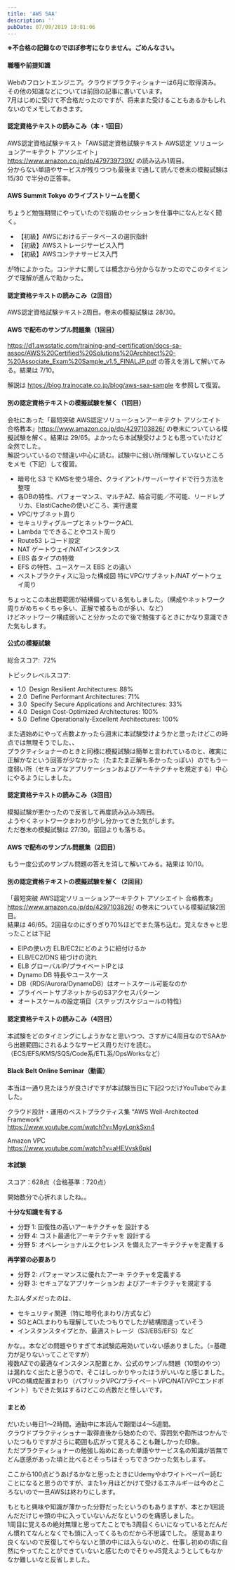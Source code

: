 ```yaml
---
title: 'AWS SAA'
description: ''
pubDate: 07/09/2019 10:01:06
---
```


<p><strong>※不合格の記録なのでほぼ参考になりません。ごめんなさい。</strong></p>

<h4>職種や前提知識</h4>

<p>Webのフロントエンジニア。クラウドプラクティショナーは6月に取得済み。<br/>
その他の知識などについては前回の記事に書いています。<br/>
7月はじめに受けて不合格だったのですが、将来また受けることもあるかもしれないのでメモしておきます。</p>

<h4>認定資格テキストの読みこみ（本・1回目）</h4>

<p>AWS認定資格試験テキスト「AWS認定資格試験テキスト AWS認定 ソリューションアーキテクト アソシエイト」 <a href="https://www.amazon.co.jp/dp/479739739X/">https://www.amazon.co.jp/dp/479739739X/</a> の読み込み1周目。<br/>
分からない単語やサービスが残りつつも最後まで通して読んで巻末の模擬試験は 15/30 で半分の正答率。</p>

<h4>AWS Summit Tokyo のライブストリームを聞く</h4>

<p>ちょうど勉強期間にやっていたので初級のセッションを仕事中になんとなく聞く。</p>

<ul>
<li>【初級】AWSにおけるデータベースの選択指針</li>
<li>【初級】AWSストレージサービス入門</li>
<li>【初級】AWSコンテナサービス入門</li>
</ul>

<p>が特によかった。コンテナに関しては概念から分からなかったのでこのタイミングで理解が進んで助かった。</p>

<h4>認定資格テキストの読みこみ（2回目）</h4>

<p>AWS認定資格試験テキスト2周目。巻末の模擬試験は 28/30。</p>

<h4>AWS で配布のサンプル問題集（1回目）</h4>

<p><a href="https://d1.awsstatic.com/training-and-certification/docs-sa-assoc/AWS%20Certified%20Solutions%20Architect%20-%20Associate_Exam%20Sample_v1.5_FINALJP.pdf">https://d1.awsstatic.com/training-and-certification/docs-sa-assoc/AWS%20Certified%20Solutions%20Architect%20-%20Associate_Exam%20Sample_v1.5_FINALJP.pdf</a> の答えを消して解いてみる。結果は 7/10。</p>

<p>解説は <a href="https://blog.trainocate.co.jp/blog/aws-saa-sample">https://blog.trainocate.co.jp/blog/aws-saa-sample</a> を参照して復習。</p>

<h4>別の認定資格テキストの模擬試験を解く（1回目）</h4>

<p>会社にあった「最短突破 AWS認定ソリューションアーキテクト アソシエイト 合格教本」<a href="https://www.amazon.co.jp/dp/4297103826/">https://www.amazon.co.jp/dp/4297103826/</a> の巻末についている模擬試験を解く。結果は 29/65。よかったら本試験受けようとも思っていたけど全然でした。<br/>
解説ついているので間違い中心に読む。試験中に弱い所/理解していないところをメモ（下記）して復習。</p>

<ul>
<li>暗号化 S3 で KMSを使う場合、クライアント/サーバーサイドで行う方法を整理</li>
<li>各DBの特性、パフォーマンス、マルチAZ、結合可能／不可能、リードレプリカ、ElastiCacheの使いどころ、実行速度</li>
<li>VPC/サブネット周り</li>
<li>セキュリティグループとネットワークACL</li>
<li>Lambda でできることやコスト周り</li>
<li>Route53 レコード設定</li>
<li>NAT ゲートウェイ/NATインスタンス</li>
<li>EBS 各タイプの特徴</li>
<li>EFS の特性、ユースケース EBS との違い</li>
<li>ベストプラクティスに沿った構成図 特にVPC/サブネット/NAT ゲートウェイ周り</li>
</ul>

<p>ちょっとこの本出題範囲が結構偏っている気もしました。（構成やネットワーク周りがめちゃくちゃ多い、正解で被るものが多い、など）<br/>
けどネットワーク構成弱いこと分かったので後で勉強するときにかなり意識できた気もします。</p>

<h4>公式の模擬試験</h4>

<p>総合スコア:  72%</p>

<p>トピックレベルスコア:</p>

<ul>
<li>1.0  Design Resilient Architectures: 88%</li>
<li>2.0  Define Performant Architectures: 71%</li>
<li>3.0  Specify Secure Applications and Architectures: 33%</li>
<li>4.0  Design Cost-Optimized Architectures: 100%</li>
<li>5.0  Define Operationally-Excellent Architectures: 100%</li>
</ul>

<p>また週始めにやって点数よかったら週末に本試験受けようかと思ったけどこの時点では無理そうでした、、<br/>
プラクティショナーのときと同様に模擬試験は簡単と言われているのと、確実に正解かなという回答が少なかった（たまたま正解も多かったっぽい）のでもう一度弱い所（セキュアなアプリケーションおよびアーキテクチャを規定する）中心にやるようにしました。</p>

<h4>認定資格テキストの読みこみ（3回目）</h4>

<p>模擬試験が悪かったので反省して再度読み込み3周目。<br/>
ようやくネットワークまわりが少し分かってきた気がします。<br/>
ただ巻末の模擬試験は 27/30。前回よりも落ちる。</p>

<h4>AWS で配布のサンプル問題集（2回目）</h4>

<p>もう一度公式のサンプル問題の答えを消して解いてみる。結果は 10/10。</p>

<h4>別の認定資格テキストの模擬試験を解く（2回目）</h4>

<p>「最短突破 AWS認定ソリューションアーキテクト アソシエイト 合格教本」<a href="https://www.amazon.co.jp/dp/4297103826/">https://www.amazon.co.jp/dp/4297103826/</a> の巻末についている模擬試験2回目。<br/>
結果は 46/65。2回目なのにぎりぎり70%ほどでまた落ち込む。覚えなきゃと思ったことは下記</p>

<ul>
<li>EIPの使い方 ELB/EC2にどのように紐付けるか</li>
<li>ELB/EC2/DNS 紐づけの流れ</li>
<li>ELB グローバルIP/プライベートIPとは</li>
<li>Dynamo DB 特長やユースケース</li>
<li>DB（RDS/Aurora/DynamoDB）はオートスケール可能なのか</li>
<li>プライベートサブネットからのS3アクセスパターン</li>
<li>オートスケールの設定項目（ステップ/スケジュールの特性）</li>
</ul>

<h4>認定資格テキストの読みこみ（4回目）</h4>

<p>本試験をどのタイミングにしようかなと思いつつ、さすがに4周目なのでSAAから出題範囲にされるようなサービス周りだけを読む。（ECS/EFS/KMS/SQS/Code系/ETL系/OpsWorksなど）</p>

<h4>Black Belt Online Seminar（動画）</h4>

<p>本当は一通り見たほうが良さげですが本試験当日に下記2つだけYouTubeでみました。</p>

<p>クラウド設計・運用のベストプラクティス集 “AWS Well-Architected Framework”<br/>
<a href="https://www.youtube.com/watch?v=MgyLqnkSxn4">https://www.youtube.com/watch?v=MgyLqnkSxn4</a></p>

<p>Amazon VPC<br/>
<a href="https://www.youtube.com/watch?v=aHEVvsk6pkI">https://www.youtube.com/watch?v=aHEVvsk6pkI</a></p>

<h4>本試験</h4>

<p>スコア：628点（合格基準：720点）</p>

<p>開始数分で心折れましたね。。</p>

<p><strong>十分な知識を有する</strong></p>

<ul>
<li>分野 1: 回復性の高いアーキテクチャを 設計する</li>
<li>分野 4: コスト最適化アーキテクチャを 設計する</li>
<li>分野 5: オペレーショナルエクセレンス を備えたアーキテクチャを定義する</li>
</ul>

<p><strong>再学習の必要あり</strong></p>

<ul>
<li>分野 2: パフォーマンスに優れたアーキ テクチャを定義する</li>
<li>分野 3: セキュアなアプリケーションお よびアーキテクチャを規定する</li>
</ul>

<p>たぶんダメだったのは、</p>

<ul>
<li>セキュリティ関連（特に暗号化まわり/方式など）</li>
<li>SGとACLまわりも理解していたつもりでしたが結構間違っていそう</li>
<li>インスタンスタイプとか、最適ストレージ（S3/EBS/EFS）など</li>
</ul>

<p>かな。。本などの問題やりすぎて本試験応用効いていない感ありました。（=基礎力が足りないってことですが）  <br/>
複数AZでの最適なインスタンス配置とか、公式のサンプル問題（10問のやつ）は漏れなく出たと思うので、そこはしっかりやったほうがいいなと感じました。
VPCの構成配置まわり（パブリックVPC/プライベートVPC/NAT/VPCエンドポイント）もできた気はするけどこの点数だと怪しいです。</p>

<h4>まとめ</h4>

<p>だいたい毎日1〜2時間。通勤中に本読んで期間は4〜5週間。<br/>
クラウドプラクティショナー取得直後から始めたので、雰囲気や勘所はつかんでいたつもりですがさらに範囲も広がって覚えることも難しかった印象。<br/>
ただプラクティショナーの勉強し始めにあった単語やサービス名の知識が皆無でどん底感があった頃と比べるとそっちはそっちできつかった気もします。</p>

<p>ここから100点どうあげるかなと思ったときにUdemyやホワイトペーパー読むことになると思うのですが、また1ヶ月ほどかけて受けるエネルギーは今のところないので一旦AWSは終わりにします。</p>

<p>もともと興味や知識が薄かった分野だったというのもありますが、本とか1回読んだだけじゃ頭の中に入っていないんだなというのを痛感しました。<br/>
1周目に覚えるの絶対無理と思ってたことでも3周目くらいになっているとだんだん慣れてなんとなくでも頭に入ってくるものだから不思議でした。
感覚あまり良くないので反復してやらないと頭の中には入らないのと、仕事し初めの頃に自然にやってたことができていないと感じたのでそりゃJS覚えようとしてもなかなか難しいなと反省しました。</p>
